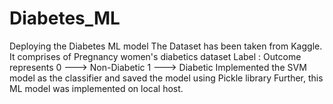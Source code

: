 # Diabetes_ML
Deploying the Diabetes ML model
The Dataset has been taken from Kaggle.
It comprises of Pregnancy women's diabetics dataset
Label : Outcome represents
0 ---> Non-Diabetic
1 ---> Diabetic
Implemented the SVM model as the classifier and saved the model using Pickle library
Further, this ML model was implemented on local host.
